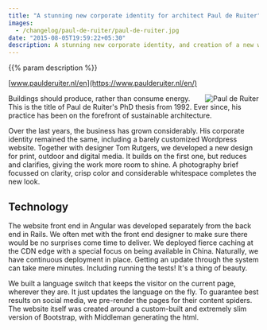 ```yaml
---
title: "A stunning new corporate identity for architect Paul de Ruiter"
images:
  - /changelog/paul-de-ruiter/paul-de-ruiter.jpg
date: "2015-08-05T19:59:22+05:30"
description: A stunning new corporate identity, and creation of a new website to go with it.
---
```

{{% param description %}}

[www.paulderuiter.nl/en](https://www.paulderuiter.nl/en/)

<img align="right" class="img-responsive" src="/img/portfolio/paul-de-ruiter-headshot.jpg" alt="Paul de Ruiter">Buildings should produce, rather than consume energy. This is the title of Paul de Ruiter's PhD thesis from 1992. Ever since, his practice has been on the forefront of sustainable architecture.

Over the last years, the business has grown considerably. His corporate identity remained the same, including a barely customized Wordpress website. Together with designer Tom Rutgers, we developed a new design for print, outdoor and digital media. It builds on the first one, but reduces and clarifies, giving the work more room to shine. A photography brief focussed on clarity, crisp color and considerable whitespace completes the new look.

## Technology

The website front end in Angular was developed separately from the back end in Rails. We often met with the front end designer to make sure there would be no surprises come time to deliver. We deployed fierce caching at the <abbr caption="Content Delivery Network">CDN</abbr> edge with a special focus on being available in China. Naturally, we have continuous deployment in place. Getting an update through the system can take mere minutes. Including running the tests! It's a thing of beauty.

We built a language switch that keeps the visitor on the current page, wherever they are. It just updates the language on the fly. To guarantee best results on social media, we pre-render the pages for their content spiders. The website itself was created around a custom-built and extremely slim version of Bootstrap, with Middleman generating the html.
